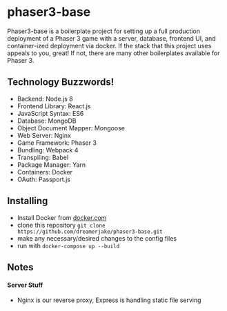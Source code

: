 phaser3-base
============
Phaser3-base is a boilerplate project for setting up a full production deployment
of a Phaser 3 game with a server, database, frontend UI, and container-ized deployment
via docker.  If the stack that this project uses appeals to you, great! If not, there
are many other boilerplates available for Phaser 3.

Technology Buzzwords!
---------------------
* Backend: Node.js 8
* Frontend Library: React.js
* JavaScript Syntax: ES6
* Database: MongoDB
* Object Document Mapper: Mongoose
* Web Server: Nginx
* Game Framework: Phaser 3
* Bundling: Webpack 4
* Transpiling: Babel
* Package Manager: Yarn
* Containers: Docker
* OAuth: Passport.js

Installing
----------
* Install Docker from [docker.com](https://www.docker.com/get-started)
* clone this repository `git clone https://github.com/dreamerjake/phaser3-base.git`
* make any necessary/desired changes to the config files
* run with `docker-compose up --build`

Notes
-----
#### Server Stuff
* Nginx is our reverse proxy, Express is handling static file serving